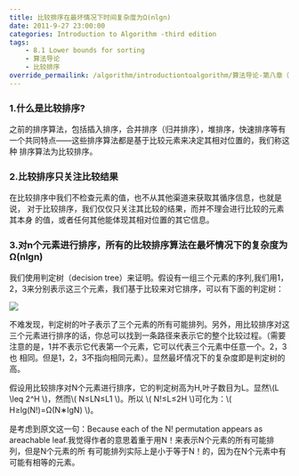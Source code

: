 ```yaml
---
title: 比较排序在最坏情况下时间复杂度为Ω(nlgn)
date: 2011-9-27 23:00:00
categories: Introduction to Algorithm -third edition
tags: 
    - 8.1 Lower bounds for sorting
    - 算法导论
    - 比较排序  
override_permailink: /algorithm/introductiontoalgorithm/算法导论-第八章（1）-比较排序在最坏情况下时间
---
```


### 1.什么是比较排序?

之前的排序算法，包括插入排序，合并排序（归并排序），堆排序，快速排序等有 一个共同特点——这些排序算法都是基于比较元素来决定其相对位置的，我们称这种 排序算法为比较排序。

### 2.比较排序只关注比较结果

在比较排序中我们不检查元素的值，也不从其他渠道来获取其循序信息，也就是说， 对于比较排序，我们仅仅只关注其比较的结果，而并不理会进行比较的元素其本身 的值，或者任何其他能体现其相对位置的其它信息。

### 3.对n个元素进行排序，所有的比较排序算法在最坏情况下的复杂度为Ω(nlgn)

我们使用判定树（decision tree）来证明。假设有一组三个元素的序列,我们用1， 2，3来分别表示这三个元素，我们基于比较来对它排序，可以有下面的判定树：

![](http://www.roading.org/images/2011-09/wps_clip_image-1112_thumb.png)

不难发现，判定树的叶子表示了三个元素的所有可能排列。另外，用比较排序对这 三个元素进行排序的话，你总可以找到一条路径来表示它的整个比较过程。（需要 注意的是，1并不表示它代表第一个元素，它可以代表三个元素中任意一个。2，3也 相同。但是1，2，3不指向相同元素）。显然最坏情况下的复杂度即是判定树的高。

假设用比较排序对N个元素进行排序，它的判定树高为H,叶子数目为L。显然\\(L \leq 2^H \\)，然而\\( N≤LN≤L1 \\)。所以 \\( N!≤L≤2H \\)可化为：\\( H≥lg(N!)=Ω(N∗lgN) \\)。

是考虑到原文这一句：Because each of the N! permutation appears as areachable leaf.我觉得作者的意思着重于用N！来表示N个元素的所有可能排列，但是N个元素的所 有可能排列实际上是小于等于N！的，因为在N个元素中有可能有相等的元素。